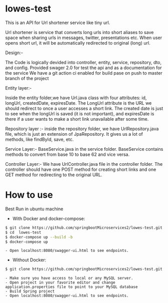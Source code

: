 # lowes-test

This is an API for Url shortener service like tiny url. 

Url shortener is service that converts long urls into short aliases to save space when sharing urls in messages, twitter, presentations etc.
When user opens short url, it will be automatically redirected to original (long) url.


Design:-

The Code is logically devided into  controller, entity, service, repository, dto, and config.
Provided swager 2.0 for test the api and as a documentation for the service
We have a git action ci enabled for build pase on push to master branch of the project

Entity layer:-

Inside the entity folder,we have Url.java class with four attributes: id, longUrl, createdDate, expiresDate. 
The LongUrl attribute is the URL we should redirect to once a user accesses a short link. 
The created date is just to see when the longUrl is saved (it is not important), and expiresDate is there if a user wants to make a short link unavailable after some time. 

Repository layer :- 
inside the repository folder, we have UrlRepository.java file, which is just an extension of JpaRepository. 
It gives us a lot of methods, like findById, save, etc. 

Service Layer:- 
 BaseService.java in the service folder. BaseService contains methods to convert from base 10 to base 62 and vice versa. 

Controller Layer:-
We have  UrlController.java file in the controller folder. 
The controller should have one POST method for creating short links and one GET method for redirecting to the original URL. 

# How to use 

Best Run in ubuntu machine 



+ With Docker and docker-compose: 

```sh
$ git clone https://github.com/springbootMicroservices2/lowes-test.git -b master
$ cd  lowes-test
$ docker-compose up --build -b
$ docker-compose up
```

    - Open localhost:8080/swagger-ui.html to see endpoints. 
    
    
 - Without Docker: 
```sh
$ git clone https://github.com/springbootMicroservices2/lowes-test.git -b master
```
    - Make sure you have access to local or any MySQL server.
    - Open project in your favorite editor and change application.properties file to point to your MySQL database
    - Build Spring project 
    - Open localhost:8080/swagger-ui.html to see endpoints.

